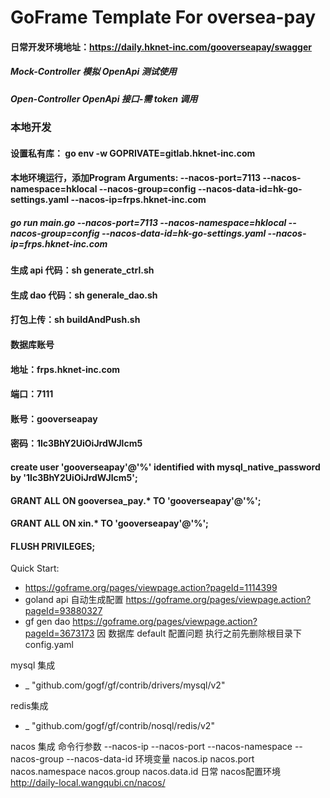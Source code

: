 # GoFrame Template For oversea-pay

#### 日常开发环境地址：https://daily.hknet-inc.com/gooverseapay/swagger
##### Mock-Controller 模拟 OpenApi 测试使用
##### Open-Controller OpenApi 接口-需 token 调用

### 本地开发
#### 设置私有库： go env -w GOPRIVATE=gitlab.hknet-inc.com

#### 本地环境运行，添加Program Arguments: --nacos-port=7113 --nacos-namespace=hklocal --nacos-group=config --nacos-data-id=hk-go-settings.yaml --nacos-ip=frps.hknet-inc.com
##### go run main.go --nacos-port=7113 --nacos-namespace=hklocal --nacos-group=config --nacos-data-id=hk-go-settings.yaml --nacos-ip=frps.hknet-inc.com

[//]: # (打包上传：gf docker -tn heiku_gooverseapay:daily -p)
#### 生成 api 代码：sh generate_ctrl.sh
#### 生成 dao 代码：sh generale_dao.sh
#### 打包上传：sh buildAndPush.sh

#### 数据库账号
#### 地址：frps.hknet-inc.com
#### 端口：7111
#### 账号：gooverseapay
#### 密码：1lc3BhY2UiOiJrdWJlcm5
#### create user 'gooverseapay'@'%' identified with mysql_native_password by '1lc3BhY2UiOiJrdWJlcm5';
#### GRANT ALL ON gooversea_pay.* TO 'gooverseapay'@'%';
#### GRANT ALL ON xin.* TO 'gooverseapay'@'%';
#### FLUSH PRIVILEGES;


Quick Start:
- https://goframe.org/pages/viewpage.action?pageId=1114399
- goland api 自动生成配置 https://goframe.org/pages/viewpage.action?pageId=93880327
- gf gen dao https://goframe.org/pages/viewpage.action?pageId=3673173  因 数据库 default 配置问题 执行之前先删除根目录下 config.yaml

mysql 集成
- _ "github.com/gogf/gf/contrib/drivers/mysql/v2"

redis集成
- _ "github.com/gogf/gf/contrib/nosql/redis/v2"

nacos 集成
命令行参数
--nacos-ip
--nacos-port
--nacos-namespace
--nacos-group
--nacos-data-id
环境变量
nacos.ip
nacos.port
nacos.namespace
nacos.group
nacos.data.id
日常 nacos配置环境
http://daily-local.wangqubi.cn/nacos/